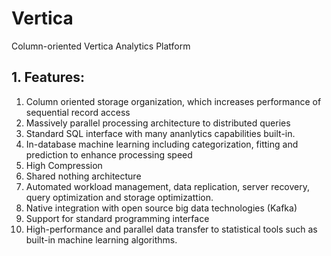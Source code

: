 # Vertica
Column-oriented Vertica Analytics Platform
## 1. Features:
1. Column oriented storage organization, which increases performance of sequential record access
2. Massively parallel processing architecture to distributed queries
3. Standard SQL interface with many ananlytics capabilities built-in.
4. In-database machine learning including categorization, fitting and prediction to enhance processing speed
5. High Compression
6. Shared nothing architecture
7. Automated workload management, data replication, server recovery, query optimization and storage optimizattion.
8. Native integration with open source big data technologies (Kafka)
9. Support for standard programming interface
10. High-performance and parallel data transfer to statistical tools such as built-in machine learning algorithms.
